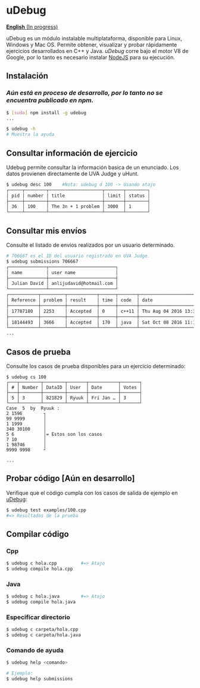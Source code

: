 # uDebug

[**English** (In progress)](./docs/en.md)

uDebug es un módulo instalable multiplataforma, disponible para Linux, Windows y Mac OS.
Permite obtener, visualizar y probar rápidamente ejercicios desarrollados en C++ y Java. *uDebug* corre bajo el motor V8 de Google, por lo tanto es necesario instalar [NodeJS](https://nodejs.org/es) para su ejecución.

## Instalación

### _Aún está en proceso de desarrollo, por lo tanto no se encuentra publicado en npm._

```bash
$ [sudo] npm install -g udebug
...

$ udebug -h
# Muestra la ayuda
```

## Consultar información de ejercicio
Udebug permite consultar la información basica de un enunciado. Los datos provienen directamente de UVA Judge y uHunt.

```bash
$ udebug desc 100    #Nota: udebug d 100 -> Usando atajo
┌─────┬────────┬────────────────────┬───────┬────────┐
│ pid │ number │ title              │ limit │ status │
├─────┼────────┼────────────────────┼───────┼────────┤
│ 36  │ 100    │ The 3n + 1 problem │ 3000  │ 1      │
└─────┴────────┴────────────────────┴───────┴────────┘
```

## Consultar mis envíos
Consulte el listado de envíos realizados por un usuario determinado.

```bash
# 706667 es el ID del usuario registrado en UVA Judge.
$ udebug submissions 706667
┌──────────────┬─────────────────────────┐
│ name         │ user name               │
├──────────────┼─────────────────────────┤
│ Julian David │ anlijudavid@hotmail.com │
└──────────────┴─────────────────────────┘
┌───────────┬─────────┬───────────┬──────┬───────┬──────────────────────────┐
│ Reference │ problem │ result    │ time │ code  │ date                     │
├───────────┼─────────┼───────────┼──────┼───────┼──────────────────────────┤
│ 17787180  │ 2253    │ Accepted  │ 0    │ c++11 │ Thu Aug 04 2016 13:34:37 │
├───────────┼─────────┼───────────┼──────┼───────┼──────────────────────────┤
│ 18144493  │ 3666    │ Accepted  │ 170  │ java  │ Sat Oct 08 2016 11:18:18 │
└───────────┴─────────┴───────────┴──────┴───────┴──────────────────────────┘
...
```

## Casos de prueba
Consulte los casos de prueba disponibles para un ejercicio determinado:

```
$ udebug cs 100
┌───┬────────┬────────┬───────┬───────────┬───────┐
│ # │ Number │ DataID │ User  │ Date      │ Votes │
├───┼────────┼────────┼───────┼───────────┼───────┤
│ 5 │ 3      │ 821829 │ Ryuuk │ Fri Jan … │ 3     │
└───┴────────┴────────┴───────┴───────────┴───────┘
Case  5  by  Ryuuk :
2 1596        ┐
99 9999       │
1 1999        │
340 30100     │
5 6           │= Estos son los casos
7 10          │
1 98746       │
9999 9998     ┘
                  
...
```

## Probar código [Aún en desarrollo]
Verifique que el código cumpla con los casos de salida de ejemplo en [uDebug](https://www.udebug.com/):

```bash
$ udebug test examples/100.cpp
#=> Resultados de la prueba

```

## Compilar código

### Cpp
```bash
$ udebug c hola.cpp         #=> Atajo
$ udebug compile hola.cpp
```

### Java
```bash
$ udebug c hola.java        #=> Atajo
$ udebug compile hola.java
```

### Especificar directorio
```bash
$ udebug c carpeta/hola.cpp
$ udebug c carpeta/hola.java
```

### Comando de ayuda
```bash
$ udebug help <comando>

# Ejemplo:
$ udebug help submissions
```